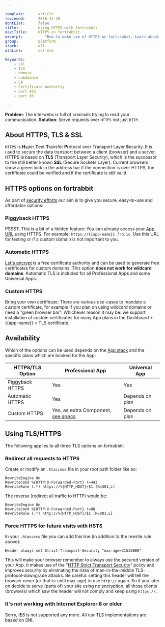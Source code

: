 ```yaml
---

template:      article
reviewed:      2016-12-20
dontList:      false
title:         Using HTTPS with fortrabbit
naviTitle:     HTTPS on fortrabbit
excerpt:          "How to make use of HTTPS on fortrabbit. Learn about the options."
group:         platform
stack:         all
oldLink:       ssl-old

keywords:
    - ssl
    - TLS
    - domain
    - subdomain
    - CA
    - Certificate Authority
    - port 443
    - port 80

---
```


**Problem**: The interwebs is full of criminals trying to read your communication.
**Solution**: Serve requests over `HTTPS` not just `HTTP`.


## About HTTPS, TLS & SSL

`HTTPS` is **H**yper **T**ext **T**ransfer **P**rotocol over Transport Layer **S**ecurity. It is used to secure the data transport between a client (browser) and a server. HTTPS is based on **TLS** (Transport Layer Security), which is the successor to the still better known **SSL** (Secure Sockets Layer). Current browsers show a green lock in the address bar if the connection is over HTTPS, the certificate could be verified and if the certificate is still valid.


## HTTPS options on fortrabbit

As part of [security efforts](/security) our aim is to give you secure, easy-to-use and affordable options:



### Piggyback HTTPS

PSSST. This is a bit of a hidden feature: You can already access your [App URL](app#toc-app-url) using HTTPS. For example: `https://{{app-name}}.frb.io`. Use this URL for testing or if a custom domain is not important to you.

### Automatic HTTPS

[Let's encrypt](https://en.wikipedia.org/wiki/Let's_Encrypt) is a free certificate authority and can be used to generate free certificates for custom domains. This option **does not work for wildcard domains**. Automatic TLS is included for all Professional Apps and some Universal Apps.

### Custom HTTPS

Bring your own certificate: There are various use-cases to mandate a custom certificate, for example if you plan on using wildcard domains or need a "green browser bar". Whichever reason it may be: we support installation of custom certificates for many App plans in the Dashboard > {{app-name}} > TLS certificate.



## Availability

Which of the options can be used depends on the [App stack](stacks) and the specific plans which are booked for the App:

| **HTTPS/TLS Option**  | Professional App                                                           | Universal App      |
| --------------------- | -------------------------------------------------------------------------- | ------------------ |
| Piggyback HTTPS       | Yes                                                                        | Yes                |
| Automatic HTTPS       | Yes                                                                        | Depends on plan    |
| Custom HTTPS          | Yes, as extra Component, [see specs](//www.fortrabbit.com/specs-pro#https) | Depends on plan    |


## Using TLS/HTTPS

The following applies to all three TLS options on fortrabbit:


### Redirect all requests to HTTPS

Create or modify an `.htaccess` file in your root path folder like so:

```plain
RewriteEngine On
RewriteCond %{HTTP:X-Forwarded-Port} !=443
RewriteRule (.*) https://%{HTTP_HOST}/$1 [R=301,L]
```

The reverse (redirect all traffic to HTTP) would be:

```plain
RewriteEngine On
RewriteCond %{HTTP:X-Forwarded-Port} !=80
RewriteRule (.*) http://%{HTTP_HOST}/$1 [R=301,L]
```

### Force HTTPS for future visits with HSTS

In your `.htaccess` file you can add this line (in addition to the rewrite rule above):

```plain
Header always set Strict-Transport-Security "max-age=31536000"
```

This will make your browser remember to always use the secured version of your App. It makes use of the "[HTTP Strict Transport Security](https://en.wikipedia.org/wiki/HTTP_Strict_Transport_Security)" policy and improves security by eliminating the risks of man-in-the-middle TLS-protocol-downgrade attacks. Be careful: setting this header will tell the browser never (or that is: until max-age) to use `http://` again. So if you later on decide to serve (parts of) your site using no encryption, all those clients (browsers) which saw the header will not comply and keep using `https://`.

### It's not working with Internet Explorer 8 or older

Sorry, IE8 is not supported any more. All our TLS implementations are based on SNI.
